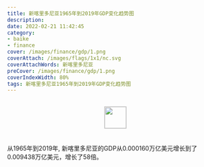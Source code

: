```yaml
---
title: 新喀里多尼亚1965年到2019年GDP变化趋势图
description: 
date: 2022-02-21 11:42:45
category:
- baike
- finance
cover: /images/finance/gdp/1.png
coverAttach: /images/flags/1x1/nc.svg
coverAttachWords: 新喀里多尼亚
preCover: /images/finance/gdp/1.png
coverIndexWidth: 80%
tags: 新喀里多尼亚1965年到2019年GDP变化趋势图
---
```




<script src="/assets/js/charts/chart.js"></script>

<div style="text-align: center; margin: 30px 0; ">
    <img src="/images/flags/1x1/nc.svg" style="width: 50px; border: 1px solid #cccccc; ">
</div>

<div style="width: 98%; margin: 0 0 35px 0; ">
    <canvas id="myChart"></canvas>
</div>

<div>
<p class="paragraph">从1965年到2019年, 新喀里多尼亚的GDP从0.000160万亿美元增长到了0.009438万亿美元，增长了58倍。</p>
</div>

<script>

    const dataGdp = {
        labels: [1965, 1966, 1967, 1968, 1969, 1970, 1971, 1972, 1973, 1974, 1975, 1976, 1977, 1978, 1979, 1980, 1981, 1982, 1983, 1984, 1985, 1986, 1987, 1988, 1989, 1990, 1991, 1992, 1993, 1994, 1995, 1996, 1997, 1998, 1999, 2000, 2001, 2002, 2003, 2004, 2005, 2006, 2007, 2008, 2009, 2010, 2011, 2012, 2013, 2014, 2015, 2016, 2017, 2018, 2019],
        datasets: [{
            label: '(万亿美元)  •  即刻编程  •  cn.hongkezhang.com',
            backgroundColor: 'rgb(0 0 128)',
            borderColor: 'rgb(0 0 128)',
            data: [0.000160, 0.000164, 0.000180, 0.000216, 0.000263, 0.000359, 0.000414, 0.000507, 0.000542, 0.000637, 0.000817, 0.000798, 0.000838, 0.000846, 0.001047, 0.001182, 0.000973, 0.000905, 0.000824, 0.000796, 0.000855, 0.001201, 0.001488, 0.002073, 0.002185, 0.002529, 0.002654, 0.002924, 0.002822, 0.003039, 0.003628, 0.003607, 0.003291, 0.003556, 0.003648, 0.003420, 0.003298, 0.003740, 0.004915, 0.005895, 0.006239, 0.006979, 0.008820, 0.009068, 0.008704, 0.009364, 0.010351, 0.009659, 0.010151, 0.010635, 0.008738, 0.008725, 0.009174, 0.009847, 0.009438],
            barPercentage: 0.3
        }]
    };

    const config = {
        type: 'line',
        data: dataGdp,
        options: {
            series: [
                {
                    barWidth: '20%'
                }
            ]
        }
    };

    const myChart = new Chart(
        document.getElementById('myChart'),
        config
    );
</script>
